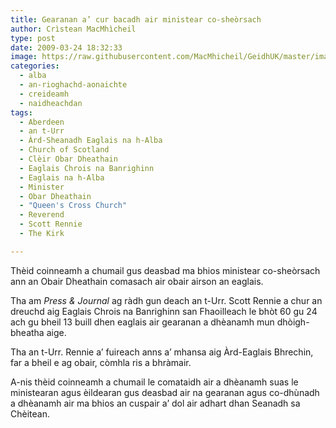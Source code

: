```yaml
---
title: Gearanan a’ cur bacadh air ministear co-sheòrsach
author: Crìstean MacMhìcheil
type: post
date: 2009-03-24 18:32:33
image: https://raw.githubusercontent.com/MacMhicheil/GeidhUK/master/images/2009-03-24-gearanan-a-cur-bacadh-air-ministear-co-sheorsach.jpg
categories:
  - alba
  - an-rioghachd-aonaichte
  - creideamh
  - naidheachdan
tags:
  - Aberdeen
  - an t-Urr
  - Àrd-Sheanadh Eaglais na h-Alba
  - Church of Scotland
  - Clèir Obar Dheathain
  - Eaglais Chrois na Banrighinn
  - Eaglais na h-Alba
  - Minister
  - Obar Dheathain
  - "Queen's Cross Church"
  - Reverend
  - Scott Rennie
  - The Kirk

---
```

Thèid coinneamh a chumail gus deasbad ma bhios ministear co-sheòrsach ann an Obair Dheathain comasach air obair airson an eaglais.

<!--more-->

Tha am _Press & Journal_ ag ràdh gun deach an t-Urr. Scott Rennie a chur an dreuchd aig Eaglais Chrois na Banrighinn san Fhaoilleach le bhòt 60 gu 24 ach gu bheil 13 buill dhen eaglais air gearanan a dhèanamh mun dhòigh-bheatha aige.

Tha an t-Urr. Rennie a&#8217; fuireach anns a&#8217; mhansa aig Àrd-Eaglais Bhrechin, far a bheil e ag obair, còmhla ris a bhràmair.

A-nis thèid coinneamh a chumail le comataidh air a dhèanamh suas le ministearan agus èildearan gus deasbad air na gearanan agus co-dhùnadh a dhèanamh air ma bhios an cuspair a&#8217; dol air adhart dhan Seanadh sa Chèitean.

